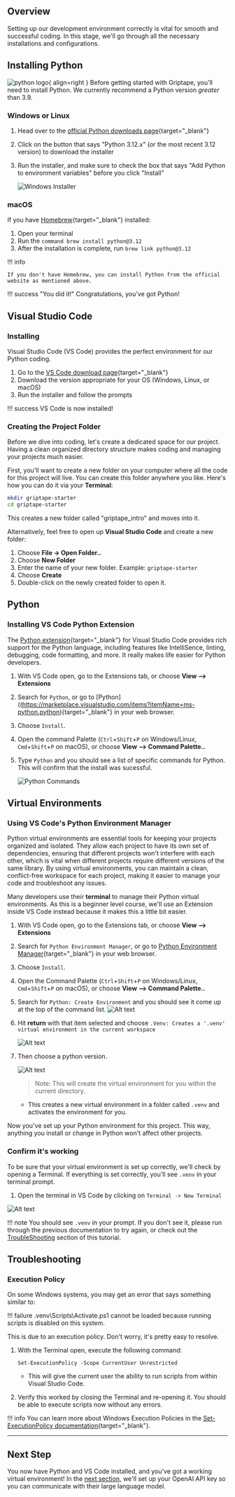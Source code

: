 ## Overview

Setting up our development environment correctly is vital for smooth and successful coding. In this stage, we'll go through all the necessary installations and configurations.
<!-- 
Temporarily disable video

<iframe src="https://www.youtube.com/embed/saFi2Hztb4o" title="YouTube video player" frameborder="0" allow="accelerometer; autoplay; clipboard-write; encrypted-media; gyroscope; picture-in-picture; web-share" allowfullscreen></iframe>
-->
## Installing Python 

![python logo](assets/img/python.png){ align=right } Before getting started with Griptape, you'll need to install Python. We currently recommend a Python version *greater* than 3.9.

### Windows or Linux

1. Head over to the [official Python downloads page](https://www.python.org/downloads/){target="_blank"}
2. Click on the button that says "Python 3.12.x" (or the most recent 3.12 version) to download the installer
3. Run the installer, and make sure to check the box that says "Add Python to environment variables" before you click "Install"

   ![Windows Installer](assets/img/01_python_env_variables.png)

### macOS

If you have [Homebrew](https://brew.sh){target="_blank"} installed:

1. Open your terminal
2. Run the `command brew install python@3.12`
3. After the installation is complete, run `brew link python@3.12`

!!! info

    If you don't have Homebrew, you can install Python from the official website as mentioned above.

!!! success "You did it!"
    Congratulations, you've got Python!

## Visual Studio Code

### Installing

Visual Studio Code (VS Code) provides the perfect environment for our Python coding.

1. Go to the [VS Code download page](https://code.visualstudio.com/Download){target="_blank"}
2. Download the version appropriate for your OS (Windows, Linux, or macOS)
3. Run the installer and follow the prompts

!!! success
    VS Code is now installed!

### Creating the Project Folder

Before we dive into coding, let's create a dedicated space for our project. Having a clean organized directory structure makes coding and managing your projects much easier.

First, you'll want to create a new folder on your computer where all the code for this project will live. You can create this folder anywhere you like. Here's how you can do it via your **Terminal**:

```bash
mkdir griptape-starter
cd griptape-starter
```

This creates a new folder called "griptape_intro" and moves into it.

Alternatively, feel free to open up **Visual Studio Code** and create a new folder:

1. Choose **File -> Open Folder..**
1. Choose **New Folder**
1. Enter the name of your new folder. Example: `griptape-starter`
1. Choose **Create**
1. Double-click on the newly created folder to open it.

## Python

### Installing VS Code Python Extension

The [Python extension](https://marketplace.visualstudio.com/items?itemName=ms-python.python){target="_blank"} for Visual Studio Code provides rich support for the Python language, including features like IntelliSence, linting, debugging, code formatting, and more. It really makes life easier for Python developers.

1. With VS Code open, go to the Extensions tab, or choose **View --> Extensions**
2. Search for `Python`, or go to [Python]((https://marketplace.visualstudio.com/items?itemName=ms-python.python){target="_blank"} in your web browser.
3. Choose `Install`.
4. Open the command Palette (`Ctrl`+`Shift`+`P` on Windows/Linux, `Cmd`+`Shift`+`P` on macOS), or choose **View --> Command Palette..**
5. Type `Python` and you should see a list of specific commands for Python. This will confirm that the install was sucessful.

   ![Python Commands](assets/img/01_python_installed.png)

## Virtual Environments

### Using VS Code's Python Environment Manager

Python virtual environments are essential tools for keeping your projects organized and isolated. They allow each project to have its own set of dependencies, ensuring that different projects won't interfere with each other, which is vital when different projects require different versions of the same library. By using virtual environments, you can maintain a clean, conflict-free workspace for each project, making it easier to manage your code and troubleshoot any issues.

Many developers use their **terminal** to manage their Python virtual environments. As this is a beginner level course, we'll use an Extension inside VS Code instead because it makes this a little bit easier.

1. With VS Code open, go to the Extensions tab, or choose **View --> Extensions**
2. Search for `Python Environment Manager`, or go to [Python Environment Manager](https://marketplace.visualstudio.com/items?itemName=donjayamanne.python-environment-manager){target="_blank"} in your web browser.
3. Choose `Install`.
4. Open the Command Palette (`Ctrl`+`Shift`+`P` on Windows/Linux, `Cmd`+`Shift`+`P` on macOS), or choose **View --> Command Palette..**
5. Search for `Python: Create Environment` and you should see it come up at the top of the command list.
   ![Alt text](assets/img/01_python_create_environment.png)

6. Hit **return** with that item selected and choose `.Venv: Creates a '.venv' virtual environment in the current workspace`

   ![Alt text](assets/img/01_venv.png)

7. Then choose a python version.

   ![Alt text](assets/img/01_picking_python.png)

   > Note: This will create the virtual environment for you within the current directory.

   - This creates a new virtual environment in a folder called `.venv` and activates the environment for you.

Now you've set up your Python environment for this project. This way, anything you install or change in Python won't affect other projects.

### Confirm it's working

To be sure that your virtual environment is set up correctly, we'll check by opening a Terminal. If everything is set correctly, you'll see `.venv` in your terminal prompt.

1. Open the terminal in VS Code by clicking on `Terminal -> New Terminal`

![Alt text](assets/img/01_griptape-starter-terminal.png)

!!! note
    You should see `.venv` in your prompt. If you don't see it, please run through the previous documentation to try again, or check out the [TroubleShooting](#execution-policy) section of this tutorial.

## Troubleshooting

### Execution Policy

On some Windows systems, you may get an error that says something similar to:

!!! failure
    .venv\Scripts\Activate.ps1 cannot be loaded because running scripts is disabled on this system.

This is due to an execution policy. Don't worry, it's pretty easy to resolve.

1. With the Terminal open, execute the following command:

   ```
   Set-ExecutionPolicy -Scope CurrentUser Unrestricted
   ```

   - This will give the current user the ability to run scripts from within Visual Studio Code.

2. Verify this worked by closing the Terminal and re-opening it. You should be able to execute scripts now without any errors.

!!! info
    You can learn more about Windows Execution Policies in the [Set-ExecutionPolicy documentation](https://learn.microsoft.com/en-us/powershell/module/microsoft.powershell.security/set-executionpolicy?view=powershell-7.3){target="_blank"}.

---

## Next Step

You now have Python and VS Code installed, and you've got a working virtual environment! In the [next section](02_openai.md), we'll set up your OpenAI API key so you can communicate with their large language model.
